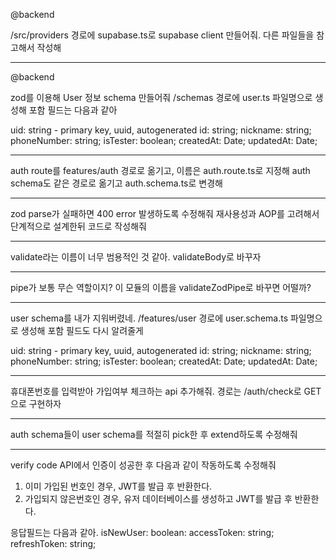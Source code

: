 @backend

/src/providers 경로에 supabase.ts로 supabase client 만들어줘. 다른 파일들을 참고해서 작성해

---

@backend

zod를 이용해 User 정보 schema 만들어줘
/schemas 경로에 user.ts 파일명으로 생성해
포함 필드는 다음과 같아

uid: string - primary key, uuid, autogenerated
id: string;
nickname: string;
phoneNumber: string;
isTester: boolean;
createdAt: Date;
updatedAt: Date;

---

auth route를 features/auth 경로로 옮기고, 이름은 auth.route.ts로 지정해
auth schema도 같은 경로로 옮기고 auth.schema.ts로 변경해

---

zod parse가 실패하면 400 error 발생하도록 수정해줘
재사용성과 AOP를 고려해서 단계적으로 설계한뒤 코드로 작성해줘

---

validate라는 이름이 너무 범용적인 것 같아. validateBody로 바꾸자

---

pipe가 보통 무슨 역할이지? 이 모듈의 이름을 validateZodPipe로 바꾸면 어떨까?

---

user schema를 내가 지워버렸네.
/features/user 경로에 user.schema.ts 파일명으로 생성해
포함 필드도 다시 알려줄게

uid: string - primary key, uuid, autogenerated
id: string;
nickname: string;
phoneNumber: string;
isTester: boolean;
createdAt: Date;
updatedAt: Date;

---

휴대폰번호를 입력받아 가입여부 체크하는 api 추가해줘.
경로는 /auth/check로 GET으로 구현하자

---

auth schema들이 user schema를 적절히 pick한 후 extend하도록 수정해줘

---

verify code API에서 인증이 성공한 후 다음과 같이 작동하도록 수정해줘

1. 이미 가입된 번호인 경우, JWT를 발급 후 반환한다.
2. 가입되지 않은번호인 경우, 유저 데이터베이스를 생성하고 JWT를 발급 후 반환한다.

응답필드는 다음과 같아.
isNewUser: boolean:
accessToken: string;
refreshToken: string;
